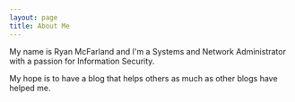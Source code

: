 ```yaml
---
layout: page
title: About Me
---
```


My name is Ryan McFarland and I'm a Systems and Network Administrator with a passion for Information Security.

My hope is to have a blog that helps others as much as other blogs have helped me. 
